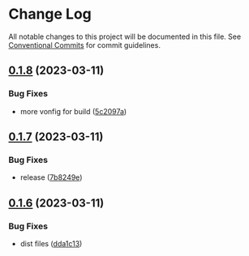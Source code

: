 # Change Log

All notable changes to this project will be documented in this file.
See [Conventional Commits](https://conventionalcommits.org) for commit guidelines.

## [0.1.8](https://github.com/Dorkside/gc-event-list/compare/v0.1.7...v0.1.8) (2023-03-11)


### Bug Fixes

* more vonfig for build ([5c2097a](https://github.com/Dorkside/gc-event-list/commit/5c2097a8d31da4a045f1d5155e7ccb09d97e8d79))





## [0.1.7](https://github.com/Dorkside/gc-event-list/compare/v0.1.6...v0.1.7) (2023-03-11)


### Bug Fixes

* release ([7b8249e](https://github.com/Dorkside/gc-event-list/commit/7b8249e1b95d65753ada467f10a45e60db618c70))





## [0.1.6](https://github.com/Dorkside/gc-event-list/compare/v0.1.5...v0.1.6) (2023-03-11)


### Bug Fixes

* dist files ([dda1c13](https://github.com/Dorkside/gc-event-list/commit/dda1c1303f9689648a367cdcf3350e478a0d4652))
